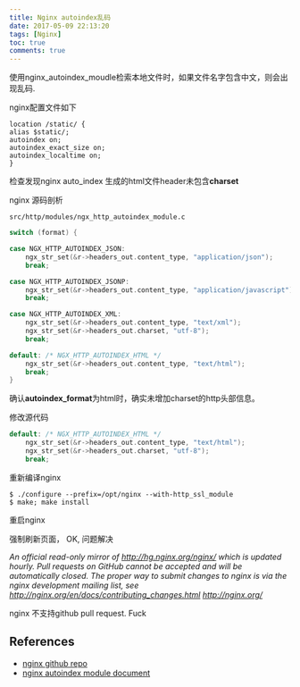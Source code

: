 ```yaml
---
title: Nginx autoindex乱码
date: 2017-05-09 22:13:20
tags: [Nginx]
toc: true
comments: true
---
```


使用nginx_autoindex_moudle检索本地文件时，如果文件名字包含中文，则会出现乱码.

nginx配置文件如下

```nginx
location /static/ {
alias $static/;        
autoindex on;
autoindex_exact_size on;
autoindex_localtime on;
}
```

检查发现nginx auto_index 生成的html文件header未包含**charset**

nginx 源码剖析

`src/http/modules/ngx_http_autoindex_module.c`

```c
switch (format) {

case NGX_HTTP_AUTOINDEX_JSON:
    ngx_str_set(&r->headers_out.content_type, "application/json");
    break;

case NGX_HTTP_AUTOINDEX_JSONP:
    ngx_str_set(&r->headers_out.content_type, "application/javascript");
    break;

case NGX_HTTP_AUTOINDEX_XML:
    ngx_str_set(&r->headers_out.content_type, "text/xml");
    ngx_str_set(&r->headers_out.charset, "utf-8");
    break;

default: /* NGX_HTTP_AUTOINDEX_HTML */
    ngx_str_set(&r->headers_out.content_type, "text/html");
    break;
}
```

确认**autoindex_format**为html时，确实未增加charset的http头部信息。

修改源代码

```c
default: /* NGX_HTTP_AUTOINDEX_HTML */
    ngx_str_set(&r->headers_out.content_type, "text/html");
    ngx_str_set(&r->headers_out.charset, "utf-8");
    break;
```

重新编译nginx

```shell
$ ./configure --prefix=/opt/nginx --with-http_ssl_module
$ make; make install
```

重启nginx

强制刷新页面， OK, 问题解决

*An official read-only mirror of http://hg.nginx.org/nginx/ which is updated hourly. Pull requests on GitHub cannot be accepted and will be automatically closed. The proper way to submit changes to nginx is via the nginx development mailing list, see http://nginx.org/en/docs/contributing_changes.html http://nginx.org/*

nginx 不支持github pull request. Fuck

## References

- [nginx github repo](https://github.com/nginx/nginx)
- [nginx autoindex module document](https://nginx.org/en/docs/http/ngx_http_autoindex_module.html)